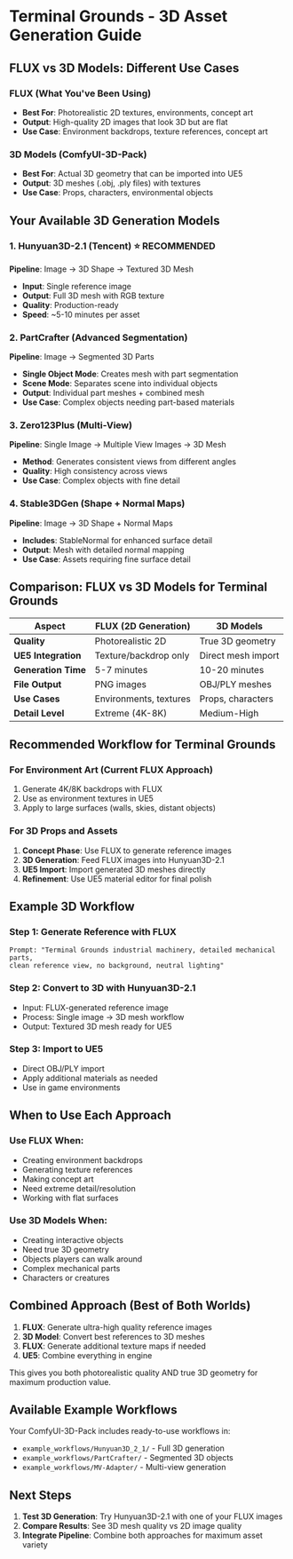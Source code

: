 # Terminal Grounds - 3D Asset Generation Guide

## FLUX vs 3D Models: Different Use Cases

### FLUX (What You've Been Using)
- **Best For**: Photorealistic 2D textures, environments, concept art
- **Output**: High-quality 2D images that look 3D but are flat
- **Use Case**: Environment backdrops, texture references, concept art

### 3D Models (ComfyUI-3D-Pack)
- **Best For**: Actual 3D geometry that can be imported into UE5
- **Output**: 3D meshes (.obj, .ply files) with textures
- **Use Case**: Props, characters, environmental objects

## Your Available 3D Generation Models

### 1. **Hunyuan3D-2.1** (Tencent) ⭐ RECOMMENDED
**Pipeline**: Image → 3D Shape → Textured 3D Mesh
- **Input**: Single reference image
- **Output**: Full 3D mesh with RGB texture
- **Quality**: Production-ready
- **Speed**: ~5-10 minutes per asset

### 2. **PartCrafter** (Advanced Segmentation)
**Pipeline**: Image → Segmented 3D Parts
- **Single Object Mode**: Creates mesh with part segmentation
- **Scene Mode**: Separates scene into individual objects
- **Output**: Individual part meshes + combined mesh
- **Use Case**: Complex objects needing part-based materials

### 3. **Zero123Plus** (Multi-View)
**Pipeline**: Single Image → Multiple View Images → 3D Mesh
- **Method**: Generates consistent views from different angles
- **Quality**: High consistency across views
- **Use Case**: Complex objects with fine detail

### 4. **Stable3DGen** (Shape + Normal Maps)
**Pipeline**: Image → 3D Shape + Normal Maps
- **Includes**: StableNormal for enhanced surface detail
- **Output**: Mesh with detailed normal mapping
- **Use Case**: Assets requiring fine surface detail

## Comparison: FLUX vs 3D Models for Terminal Grounds

| Aspect | FLUX (2D Generation) | 3D Models |
|--------|----------------------|-----------|
| **Quality** | Photorealistic 2D | True 3D geometry |
| **UE5 Integration** | Texture/backdrop only | Direct mesh import |
| **Generation Time** | 5-7 minutes | 10-20 minutes |
| **File Output** | PNG images | OBJ/PLY meshes |
| **Use Cases** | Environments, textures | Props, characters |
| **Detail Level** | Extreme (4K-8K) | Medium-High |

## Recommended Workflow for Terminal Grounds

### For Environment Art (Current FLUX Approach)
1. Generate 4K/8K backdrops with FLUX
2. Use as environment textures in UE5
3. Apply to large surfaces (walls, skies, distant objects)

### For 3D Props and Assets
1. **Concept Phase**: Use FLUX to generate reference images
2. **3D Generation**: Feed FLUX images into Hunyuan3D-2.1
3. **UE5 Import**: Import generated 3D meshes directly
4. **Refinement**: Use UE5 material editor for final polish

## Example 3D Workflow

### Step 1: Generate Reference with FLUX
```
Prompt: "Terminal Grounds industrial machinery, detailed mechanical parts, 
clean reference view, no background, neutral lighting"
```

### Step 2: Convert to 3D with Hunyuan3D-2.1
- Input: FLUX-generated reference image
- Process: Single image → 3D mesh workflow
- Output: Textured 3D mesh ready for UE5

### Step 3: Import to UE5
- Direct OBJ/PLY import
- Apply additional materials as needed
- Use in game environments

## When to Use Each Approach

### Use FLUX When:
- Creating environment backdrops
- Generating texture references
- Making concept art
- Need extreme detail/resolution
- Working with flat surfaces

### Use 3D Models When:
- Creating interactive objects
- Need true 3D geometry
- Objects players can walk around
- Complex mechanical parts
- Characters or creatures

## Combined Approach (Best of Both Worlds)

1. **FLUX**: Generate ultra-high quality reference images
2. **3D Model**: Convert best references to 3D meshes  
3. **FLUX**: Generate additional texture maps if needed
4. **UE5**: Combine everything in engine

This gives you both photorealistic quality AND true 3D geometry for maximum production value.

## Available Example Workflows

Your ComfyUI-3D-Pack includes ready-to-use workflows in:
- `example_workflows/Hunyuan3D_2_1/` - Full 3D generation
- `example_workflows/PartCrafter/` - Segmented 3D objects
- `example_workflows/MV-Adapter/` - Multi-view generation

## Next Steps

1. **Test 3D Generation**: Try Hunyuan3D-2.1 with one of your FLUX images
2. **Compare Results**: See 3D mesh quality vs 2D image quality  
3. **Integrate Pipeline**: Combine both approaches for maximum asset variety